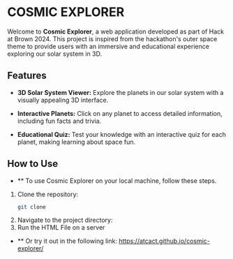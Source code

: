 # COSMIC EXPLORER

Welcome to **Cosmic Explorer**, a web application developed as part of Hack at Brown 2024. This project is inspired from the hackathon's outer space theme to provide users with an immersive and educational experience exploring our solar system in 3D.

## Features

- **3D Solar System Viewer:** Explore the planets in our solar system with a visually appealing 3D interface.

- **Interactive Planets:** Click on any planet to access detailed information, including fun facts and trivia.

- **Educational Quiz:** Test your knowledge with an interactive quiz for each planet, making learning about space fun.

## How to Use 

- **  To use Cosmic Explorer on your local machine, follow these steps.
1. Clone the repository:
   ```sh
   git clone
2. Navigate to the project directory:
4. Run the HTML File on a server

- ** Or try it out in the following link:
https://atcact.github.io/cosmic-explorer/






